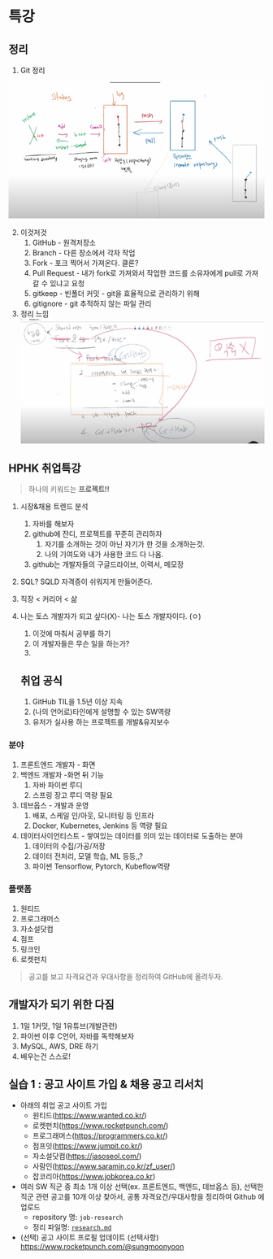 # 특강

## 정리

1. Git 정리

![image-20220708094152405](2022.07.08-특강.assets/image-20220708094152405.png)

2. 이것저것
   1. GitHub - 원격저장소
   2. Branch - 다른 장소에서 각자 작업
   3. Fork - 포크 찍어서 가져온다. 클론?
   4. Pull Request - 내가 fork로 가져와서 작업한 코드를 소유자에게 pull로 가져갈 수 있냐고 요청
   5. gitkeep - 빈폴더 커밋 - git을 효율적으로 관리하기 위해
   6. gitignore - git 추적하지 않는 파일 관리
3. 정리 느낌![image-20220708094940202](2022.07.08-특강.assets/image-20220708094940202.png)



## HPHK 취업특강

> 하나의 키워드는 **프로젝트!!**

1. 시장&채용 트렌드 분석

   1. 자바를 해보자
   2. github에 잔디, 프로젝트를 꾸준히 관리하자
      1. 자기를 소개하는 것이 아닌 자기가 한 것을 소개하는것.
      2. 나의 기여도와 내가 사용한 코드 다 나옴.
   3. github는 개발자들의 구글드라이브, 이력서, 메모장

2. SQL? SQLD 자격증이 쉬워지게 만들어준다.

3. 직장 < 커리어 < 삶

4. 나는 토스 개발자가 되고 싶다(X)- 나는 토스 개발자이다. (ㅇ)

   1. 이것에 마춰서 공부를 하기
   2. 이 개발자들은 무슨 일을 하는가?
   3. 

   ## 취업 공식

   1. GitHub TIL을 1.5년 이상 지속
   2. (나의 언어로)타인에게 설명할 수 있는 SW역량
   3. 유저가 실사용 하는 프로젝트를 개발&유지보수

### 분야

1. 프론트엔드 개발자 - 화면
2. 백엔드 개발자 -화면 뒤 기능
   1. 자바 파이썬 루디
   2. 스프링 장고 루디 역량 필요
3. 데브옵스 - 개발과 운영
   1. 배포, 스케일 인/아웃, 모니터링 등 인프라
   2. Docker, Kubernetes, Jenkins 등 역량 필요
4. 데이터사이언티스트 - 쌓여있는 데이터를 의미 있는 데이터로 도출하는 분야
   1. 데이터의 수집/가공/저장
   2. 데이터 전처리, 모델 학습, ML 등등,,?
   3. 파이썬 Tensorflow, Pytorch, Kubeflow역량

### 플랫폼

1. 원티드
2. 프로그래머스
3. 자소설닷컴
4. 점프
5. 링크인
6. 로켓펀치

> 공고를 보고 자격요건과  우대사항을 정리하여 GitHub에 올려두자.
>
> 

## 개발자가 되기 위한 다짐

1. 1일 1커밋, 1일 1유튜브(개발관련)
2. 파이썬 이후 C언어, 자바를 독학해보자
3. MySQL, AWS, DRE 하기
4. 배우는건 스스로!



## 실습 1 : 공고 사이트 가입 & 채용 공고 리서치

- 아래의 취업 공고 사이트 가입
  - 원티드(https://www.wanted.co.kr/)
  - 로켓펀치(https://www.rocketpunch.com/)
  - 프로그래머스(https://programmers.co.kr/)
  - 점프잇(https://www.jumpit.co.kr/)
  - 자소설닷컴(https://jasoseol.com/)
  - 사람인(https://www.saramin.co.kr/zf_user/)
  - 잡코리아(https://www.jobkorea.co.kr)
- 여러 SW 직군 중 최소 1개 이상 선택(ex. 프론트엔드, 백엔드, 데브옵스 등), 선택한 직군 관련 공고를 10개 이상 찾아서, 공통 자격요건/우대사항을 정리하여 Github 에 업로드
  - repository 명: `job-research`
  - 정리 파일명: [`research.md`](http://research.md)
- (선택) 공고 사이트 프로필 업데이트 (선택사항) https://www.rocketpunch.com/@sungmoonyoon

